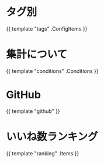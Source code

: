 # タグ別

{{ template "tags" .ConfigItems }}

# 集計について

{{ template "conditions" .Conditions }}

# GitHub

{{ template "github" }}

# いいね数ランキング
{{ template "ranking" .Items }}
